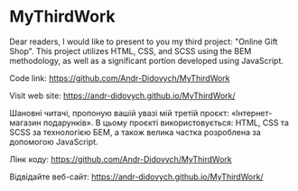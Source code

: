 # MyThirdWork

Dear readers, I would like to present to you my third project: "Online Gift Shop". This project utilizes HTML, CSS, and SCSS using the BEM methodology, as well as a significant portion developed using JavaScript.

Code link: https://github.com/Andr-Didovych/MyThirdWork

Visit web site: https://andr-didovych.github.io/MyThirdWork/

Шановні читачі, пропоную вашій увазі мій третій проєкт: «Інтернет-магазин подарунків». В цьому проєкті використовується: HTML, CSS та SCSS за технологією БЕМ, а також велика частка розроблена за допомогою JavaScript.

Лінк коду: https://github.com/Andr-Didovych/MyThirdWork

Відвідайте веб-сайт: https://andr-didovych.github.io/MyThirdWork/



